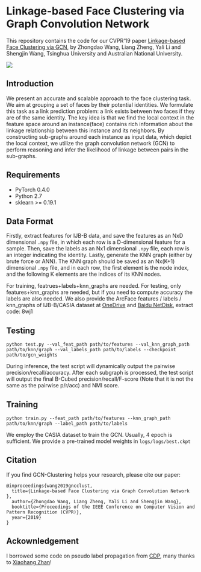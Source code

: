 # Linkage-based Face Clustering via Graph Convolution Network
This repository contains the code for our CVPR'19 paper [Linkage-based Face Clustering via GCN](https://arxiv.org/abs/1903.11306), by Zhongdao Wang, Liang Zheng, Yali Li and Shengjin Wang, Tsinghua University and Australian National University.

![](https://github.com/Zhongdao/gcn_clustering/blob/master/asset/pipeline.jpg)

## Introduction
We present an accurate and scalable approach to the face clustering task. We aim at grouping a set of faces by their potential identities. We formulate this task as a link prediction problem: a link exists between two faces if they are of the same identity. The key idea is that
we find the local context in the feature space around an instance(face) contains rich information about the linkage relationship between this instance and its neighbors. By constructing
sub-graphs around each instance as input data,
which depict the local context, we utilize the graph convolution
network (GCN) to perform reasoning and infer the
likelihood of linkage between pairs in the sub-graphs.

## Requirements
- PyTorch 0.4.0
- Python 2.7
- sklearn >= 0.19.1

## Data Format
Firstly, extract features for IJB-B data, and save the features as an NxD dimensional `.npy` file, in which each row is a D-dimensional feature for a sample. Then, save the labels as an Nx1 dimensional `.npy` file, each row is an integer indicating the identity. Lastly, generate the KNN graph (either by brute force or ANN). The KNN graph should be saved as an Nx(K+1) dimensional `.npy` file, and in each row, the first element is the node index, and the following K elements are the indices of its KNN nodes.

For training, featrues+labels+knn_graphs are needed. For testing, only features+knn_graphs are needed, but if you need to compute accuracy the labels are also needed.
We also provide the ArcFace features / labels / knn_graphs of IJB-B/CASIA dataset at [OneDrive](https://1drv.ms/u/s!Ai0390AjdQNVhUbCRARo8PVc1m3j) and [Baidu NetDisk](https://pan.baidu.com/s/1wmMct86Izubw7d2hgBga7A), extract code: 8wj1

## Testing
```
python test.py --val_feat_path path/to/features --val_knn_graph_path path/to/knn/graph --val_labels_path path/to/labels --checkpoint path/to/gcn_weights
```
During inference, the test script will dynamically output the pairwise precision/recall/accuracy. After each subgraph is processed, the test script will output the final B-Cubed precision/recall/F-score (Note that it is not the same as the pairwise p/r/acc) and NMI score.

## Training
```
python train.py --feat_path path/to/features --knn_graph_path path/to/knn/graph --label_path path/to/labels
```
We employ the CASIA dataset to train the GCN. Usually, 4 epoch is sufficient. We provide a pre-trained model weights in `logs/logs/best.ckpt`

## Citation
If you find GCN-Clustering helps your research, please cite our paper:
```
@inproceedings{wang2019gncclust,
  title={Linkage-based Face Clustering via Graph Convolution Network },
  author={Zhongdao Wang, Liang Zheng, Yali Li and Shengjin Wang},
  booktitle={Proceedings of the IEEE Conference on Computer Vision and Pattern Recognition (CVPR)},
  year={2019}
}
```
## Ackownledgement
I borrowed some code on pseudo label propagation from [CDP](https://github.com/XiaohangZhan/cdp), many thanks to [Xiaohang Zhan](https://github.com/XiaohangZhan)!
